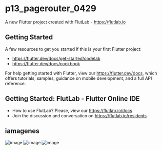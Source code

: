 # p13_pagerouter_0429

A new Flutter project created with FlutLab - https://flutlab.io

## Getting Started

A few resources to get you started if this is your first Flutter project:

- https://flutter.dev/docs/get-started/codelab
- https://flutter.dev/docs/cookbook

For help getting started with Flutter, view our
https://flutter.dev/docs, which offers tutorials,
samples, guidance on mobile development, and a full API reference.

## Getting Started: FlutLab - Flutter Online IDE

- How to use FlutLab? Please, view our https://flutlab.io/docs
- Join the discussion and conversation on https://flutlab.io/residents

## iamagenes
![image](https://github.com/DAArellanoGamon/act14-rutas-6J/assets/143548308/ea75a96d-6b8f-4979-b923-0311ec3d22a6)
![image](https://github.com/DAArellanoGamon/act14-rutas-6J/assets/143548308/008fb735-fe66-4878-b875-99a19701f252)
![image](https://github.com/DAArellanoGamon/act14-rutas-6J/assets/143548308/202f9a60-8a70-4111-9059-1e907bf93fc5)



